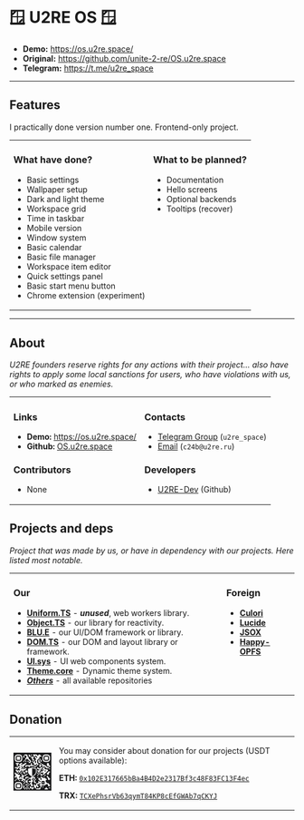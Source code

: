 # 🪟 U2RE OS 🪟

- **Demo:** <https://os.u2re.space/>
- **Original:** <https://github.com/unite-2-re/OS.u2re.space>
- **Telegram:** <https://t.me/u2re_space>

---

## Features

I practically done version number one. Frontend-only project.

<table width="100%">
<tr>
<td valign="top">

### What have done?

- Basic settings
- Wallpaper setup
- Dark and light theme
- Workspace grid
- Time in taskbar
- Mobile version
- Window system
- Basic calendar
- Basic file manager
- Workspace item editor
- Quick settings panel
- Basic start menu button
- Chrome extension (experiment)

</td>
<td valign="top">

### What to be planned?

- Documentation
- Hello screens
- Optional backends
- Tooltips (recover)

</td>
</tr>
</table>

---

## About

*U2RE founders reserve rights for any actions with their project... also have rights to apply some local sanctions for users, who have violations with us, or who marked as enemies.*

<table width="100%">
<tr>
<td valign="top">

### Links

- **Demo:** <https://os.u2re.space/>
- **Github:** [OS.u2re.space](https://github.com/unite-2-re/OS.u2re.space)

### Contributors

- None

</td>
<td valign="top">

### Contacts

- [Telegram Group](https://t.me/u2re_space) (`u2re_space`)
- [Email](mailto:c24b@u2re.ru) (`c24b@u2re.ru`)

### Developers

- [U2RE-Dev](https://github.com/u2re-dev) (Github)

</td>
</tr>
</table>

## Projects and deps

*Project that was made by us, or have in dependency with our projects. Here listed most notable.*

<table width="100%">
<tr>
<td valign="top">

### Our

- **[Uniform.TS](https://github.com/unite-2-re/uniform.ts)** - ***unused***, web workers library.
- **[Object.TS](https://github.com/unite-2-re/object.ts)** - our library for reactivity.
- **[BLU.E](https://github.com/unite-2-re/BLU.E)** - our UI/DOM framework or library.
- **[DOM.TS](https://github.com/unite-2-re/dom.ts)** - our DOM and layout library or framework.
- **[UI.sys](https://github.com/unite-2-re/ui.system)** - UI web components system.
- **[Theme.core](https://github.com/unite-2-re/theme.core)** - Dynamic theme system.
- ***[Others](https://github.com/orgs/unite-2-re/repositories)*** - all available repositories

</td>
<td valign="top">

### Foreign

- **[Culori](https://github.com/Evercoder/culori)**
- **[Lucide](https://github.com/lucide-icons/lucide)**
- **[JSOX](https://github.com/d3x0r/JSOX)**
- **[Happy-OPFS](https://github.com/JiangJie/happy-opfs.git)**

</td>
</tr>
</table>

## Donation

<table width="100%">
<tr>
<td valign="top">
<img width="120" height="120" alt="ETH-QR" src="./ethereum/usdt_qr.png" style="aspect-ratio: 1 / 1; inline-size: 120px !important; max-inline-size: 100% !important; block-size: 120px !important; object-fit: contain; object-position: center;"/>
</td>
<td valign="top">

You may consider about donation for our projects (USDT options available):

**ETH:** [`0x102E317665bBa4B4D2e2317Bf3c48F83FC13F4ec`](#0x102E317665bBa4B4D2e2317Bf3c48F83FC13F4ec)

**TRX:** [`TCXePhsrVb63qymT84KP8cEfGWAb7qCKYJ`](#TCXePhsrVb63qymT84KP8cEfGWAb7qCKYJ)

</td>
</tr>
</table>
